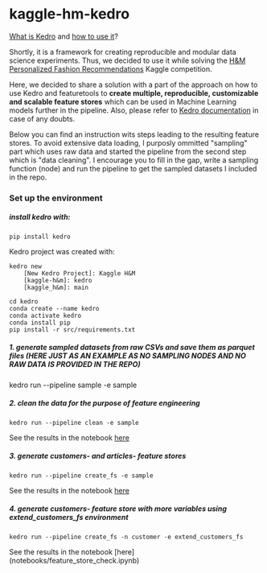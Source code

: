 # kaggle-hm-kedro

[What is Kedro](https://kedro.readthedocs.io/en/stable/introduction/introduction.html) and [how to use it](https://kedro.readthedocs.io/en/stable/tutorial/spaceflights_tutorial.html)? 

Shortly, it is a framework for creating reproducible and modular data science experiments. Thus, we decided to use it while solving the [H&M Personalized Fashion Recommendations](https://www.kaggle.com/competitions/h-and-m-personalized-fashion-recommendations) Kaggle competition. 

Here, we decided to share a solution with a part of the approach on how to use Kedro and featuretools to **create multiple, reproducible, customizable and scalable feature stores** which can be used in Machine Learning models further in the pipeline. Also, please refer to [Kedro documentation](https://kedro.readthedocs.io/en/stable/index.html) in case of any doubts. 

Below you can find an instruction wits steps leading to the resulting feature stores. To avoid extensive data loading, I purposly ommitted "sampling" part which uses raw data and started the pipeline from the second step which is "data cleaning". I encourage you to fill in the gap, write a sampling function (node) and run the pipeline to get the sampled datasets I included in the repo.

### Set up the environment
##### install kedro with:
```
pip install kedro
```

Kedro project was created with:
```
kedro new
    [New Kedro Project]: Kaggle H&M
    [kaggle-h&m]: kedro
    [kaggle_h&m]: main
```

```
cd kedro
conda create --name kedro
conda activate kedro
conda install pip
pip install -r src/requirements.txt
```

##### 1. generate sampled datasets from raw CSVs and save them as parquet files (HERE JUST AS AN EXAMPLE AS NO SAMPLING NODES AND NO RAW DATA IS PROVIDED IN THE REPO)
kedro run --pipeline sample -e sample

##### 2. clean the data for the purpose of feature engineering
```
kedro run --pipeline clean -e sample
```
See the results in the notebook [here](kedro/notebooks/data_check.ipynb)

##### 3. generate customers- and articles- feature stores
```
kedro run --pipeline create_fs -e sample
```
See the results in the notebook [here](kedro/notebooks/feature_store_check.ipynb) 

##### 4. generate customers- feature store with more variables using extend_customers_fs environment
 ```
kedro run --pipeline create_fs -n customer -e extend_customers_fs
 ```
See the results in the notebook [here] (notebooks/feature_store_check.ipynb) 

